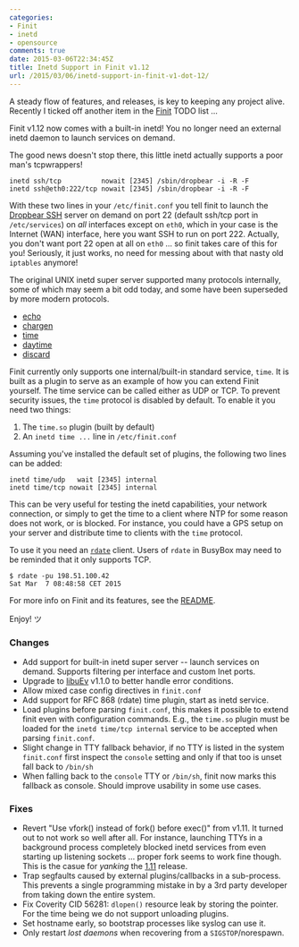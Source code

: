```yaml
---
categories:
- Finit
- inetd
- opensource
comments: true
date: 2015-03-06T22:34:45Z
title: Inetd Support in Finit v1.12
url: /2015/03/06/inetd-support-in-finit-v1-dot-12/
---
```


A steady flow of features, and releases, is key to keeping any project
alive.  Recently I ticked off another item in the [Finit](/finit.html)
TODO list ...

Finit v1.12 now comes with a built-in inetd!  You no longer need an
external inetd daemon to launch services on demand.

The good news doesn't stop there, this little inetd actually supports a
poor man's tcpwrappers!

    inetd ssh/tcp          nowait [2345] /sbin/dropbear -i -R -F
    inetd ssh@eth0:222/tcp nowait [2345] /sbin/dropbear -i -R -F

With these two lines in your `/etc/finit.conf` you tell finit to launch
the [Dropbear SSH](https://matt.ucc.asn.au/dropbear/dropbear.html)
server on demand on port 22 (default ssh/tcp port in `/etc/services`) on
*all* interfaces except on `eth0`, which in your case is the Internet
(WAN) interface, here you want SSH to run on port 222.  Actually, you
don't want port 22 open at all on `eth0` ... so finit takes care of this
for you!  Seriously, it just works, no need for messing about with that
nasty old `iptables` anymore!

The original UNIX inetd super server supported many protocols
internally, some of which may seem a bit odd today, and some have been
superseded by more modern protocols.

* [echo](http://en.wikipedia.org/wiki/Echo_Protocol)
* [chargen](http://en.wikipedia.org/wiki/Character_Generator_Protocol)
* [time](http://en.wikipedia.org/wiki/Time_Protocol)
* [daytime](http://en.wikipedia.org/wiki/Daytime_Protocol)
* [discard](http://en.wikipedia.org/wiki/Discard_Protocol)

Finit currently only supports one internal/built-in standard service,
`time`.  It is built as a plugin to serve as an example of how you can
extend Finit yourself.  The time service can be called either as UDP or
TCP.  To prevent security issues, the `time` protocol is disabled by
default.  To enable it you need two things:

1. The `time.so` plugin (built by default)
2. An `inetd time ...` line in `/etc/finit.conf`

Assuming you've installed the default set of plugins, the following two
lines can be added:

    inetd time/udp   wait [2345] internal
	inetd time/tcp nowait [2345] internal

This can be very useful for testing the inetd capabilities, your network
connection, or simply to get the time to a client where NTP for some
reason does not work, or is blocked.  For instance, you could have a GPS
setup on your server and distribute time to clients with the `time`
protocol.

To use it you need an [`rdate`](http://www.aelius.com/njh/rdate/)
client.  Users of `rdate` in BusyBox may need to be reminded that it
only supports TCP.

    $ rdate -pu 198.51.100.42
	Sat Mar  7 08:48:58 CET 2015

For more info on Finit and its features, see the [README].

Enjoy! ツ

<!--more-->

### Changes
* Add support for built-in inetd super server -- launch services on
  demand.  Supports filtering per interface and custom Inet ports.
* Upgrade to [libuEv] v1.1.0 to better handle error conditions.
* Allow mixed case config directives in `finit.conf`
* Add support for RFC 868 (rdate) time plugin, start as inetd service.
* Load plugins before parsing `finit.conf`, this makes it possible to
  extend finit even with configuration commands.  E.g., the `time.so`
  plugin must be loaded for the `inetd time/tcp internal` service to be
  accepted when parsing `finit.conf`.
* Slight change in TTY fallback behavior, if no TTY is listed in the
  system `finit.conf` first inspect the `console` setting and only if
  that too is unset fall back to `/bin/sh`
* When falling back to the `console` TTY or `/bin/sh`, finit now marks
  this fallback as console.  Should improve usability in some use cases.

### Fixes
* Revert "Use vfork() instead of fork() before exec()" from v1.11.  It
  turned out to not work so well after all.  For instance, launching
  TTYs in a background process completely blocked inetd services from
  even starting up listening sockets ... proper fork seems to work fine
  though.  This is the casue for *yanking* the [1.11] release.
* Trap segfaults caused by external plugins/callbacks in a sub-process.
  This prevents a single programming mistake in by a 3rd party developer
  from taking down the entire system.
* Fix Coverity CID 56281: `dlopen()` resource leak by storing the
  pointer.  For the time being we do not support unloading plugins.
* Set hostname early, so bootstrap processes like syslog can use it.
* Only restart *lost daemons* when recovering from a `SIGSTOP`/norespawn.

[libuEv]: https://github.com/troglobit/libuev
[1.11]:   https://github.com/troglobit/finit/compare/1.10...1.11
[README]: https://github.com/troglobit/finit/blob/master/README.md
